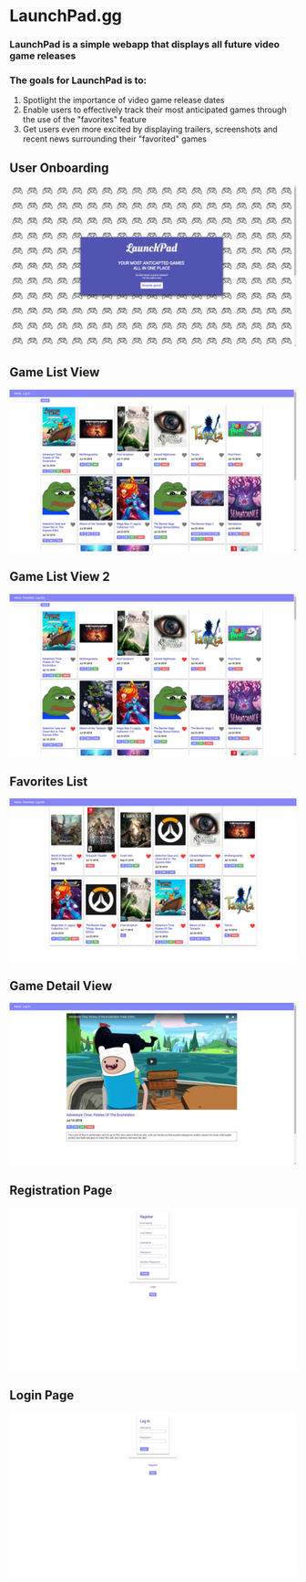 # LaunchPad.gg

### LaunchPad is a simple webapp that displays all future video game releases

### The goals for LaunchPad is to:
1) Spotlight the importance of video game release dates
2) Enable users to effectively track their most anticipated games through the use of the "favorites" feature
3) Get users even more excited by displaying trailers, screenshots and recent news surrounding their "favorited" games


## User Onboarding
![alt text](screenshots/onboarding.png "Description goes here")

## Game List View
![alt text](screenshots/game-list-view.png "Description goes here")

## Game List View 2
![alt text](screenshots/game-list-view-2.png "Description goes here")

## Favorites List
![alt text](screenshots/favorites-list-view.png "Description goes here")

## Game Detail View
![alt text](screenshots/game-detail-view.png "Description goes here")

## Registration Page
![alt text](screenshots/register-view.png "Description goes here")

## Login Page
![alt text](screenshots/login-view.png "Description goes here")